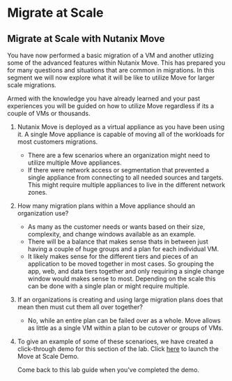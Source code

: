# Migrate at Scale

## Migrate at Scale with Nutanix Move

You have now performed a basic migration 
of a VM and another utlizing some of the advanced features within Nutanix Move. 
This has prepared you for many questions and situations that are common in migrations.
In this segment we will now explore what it will be like to utilize Move for larger scale migrations.

Armed with the knowledge you have already learned and your past experiences you will be guided 
on how to utilize Move regardless if its a couple of VMs or thousands.

1. Nutanix Move is deployed as a virtual appliance as you have been using it. A single Move appliance 
is capable of moving all of the workloads for most customers migrations.

    - There are a few scenarios where an organization might need to utilize multiple Move appliances.
    - If there were network access or segmentation that prevented a single appliance from connecting to 
   all needed sources and targets. This might require multiple appliances to live in the different network 
   zones.

2. How many migration plans within a Move appliance should an organization use?

    - As many as the customer needs or wants based on their size, complexity, and change windows available as 
    an example.
    - There will be a balance that makes sense thats in between just having a couple of huge groups 
    and a plan for each individual VM.
    - It likely makes sense for the different tiers and pieces of an application to be moved together in 
    most cases. So grouping the app, web, and data tiers together and only requiring a single change window 
    would makes sense to most. Depending on the scale this can be done with a single plan or might require 
    multiple.

3. If an organizations is creating and using large migration plans does that mean then must cut them all over together?

    - No, while an entire plan can be failed over as a whole. Move allows as little as a single VM within a plan to be cutover or groups of VMs.

4. To give an example of some of these scenarioes, we have created a click-through demo for this section of 
the lab. 
Click [here](<https://nutanix.storylane.io/share/lgdif4kb7zps?utm=gtsmigrate>) to launch the Move at Scale Demo.

     Come back to this lab guide when you've completed the demo.